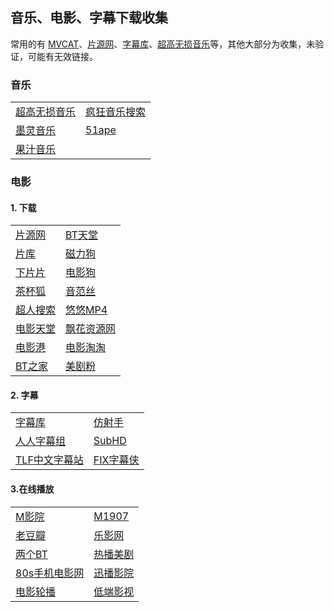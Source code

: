 ## 音乐、电影、字幕下载收集
常用的有 <a href="https://www.mvcat.com/">MVCAT</a>、<a href="http://pianyuan.la/">片源网</a>、<a href="http://www.zimuku.la/">字幕库</a>、<a href="https://www.sq688.com/">超高无损音乐</a>等，其他大部分为收集，未验证，可能有无效链接。
### 音乐
<table>
    <tr>
        <td><a href="https://www.sq688.com/">超高无损音乐</a></td>
        <td><a href="http://music.ifkdy.com/">疯狂音乐搜索</a></td>
    </tr>
    <tr>
        <td><a href="https://music.qugeek.com/page/music?v=6.0">墨灵音乐</a></td>
        <td><a href="http://www.51ape.com/">51ape</a></td>
    </tr>
    <tr>
        <td><a href="http://guozhivip.com/yinyue/">果汁音乐</a></td>
        <td></td>
    </tr>
</table>

### 电影
#### 1. 下载
<table>
    <tr>
        <td><a href="http://pianyuan.la/">片源网</a></td>
        <td><a href="http://www.jsr9.com/">BT天堂</a></td>
    </tr>
    <tr>
        <td><a href="https://www.pianku.tv/">片库</a></td>
        <td><a href="http://ciligou0.com/">磁力狗</a></td>
    </tr>
    <tr>
        <td><a href="http://www.xiepp.com/">下片片</a></td>
        <td><a href="http://www.dianyinggou.com/">电影狗</a></td>
    </tr>
    <tr>
        <td><a href="https://www.cupfox.com/">茶杯狐</a></td>
        <td><a href="http://www.yinfans.me/">音范丝</a></td>
    </tr>
    <tr>
        <td><a href="https://www.crso.pw/">超人搜索</a></td>
        <td><a href="https://www.uump4.net/">悠悠MP4</a></td>
    </tr>
    <tr>
        <td><a href="https://www.dygod.net/">电影天堂</a></td>
        <td><a href="https://www.piaohua.com/">飘花资源网</a></td>
    </tr>
    <tr>
        <td><a href="http://www.dygang.com/">电影港</a></td>
        <td><a href="http://www.dytt.com/">电影淘淘</a></td>
    </tr>
    <tr>
        <td><a href="http://www.2btjia.com/">BT之家</a></td>
        <td><a href="http://www.mjf2020.com/">美剧粉</a></td>
    </tr>
</table>

#### 2. 字幕
<table>
    <tr>
        <td><a href="http://www.zimuku.la/">字幕库</a></td>
        <td><a href="http://assrt.net/">仿射手</a></td>
    </tr>
    <tr>
        <td><a href="http://www.rrys2019.com/">人人字幕组</a></td>
        <td><a href="https://subhd.tv/">SubHD</a></td>
    </tr>
    <tr>
        <td><a href="https://sub.eastgame.org/">TLF中文字幕站</a></td>
        <td><a href="http://www.zimuxia.cn/">FIX字幕侠</a></td>
    </tr>
</table>

#### 3.在线播放
<table>
    <tr>
        <td><a href="http://www.vipnoad.com/">M影院</a></td>
        <td><a href="https://z1.m1907.cn/">M1907</a></td>
    </tr>
    <tr>
        <td><a href="https://www.laodouban.com/">老豆瓣</a></td>
        <td><a href="http://beijing.leying.com/movie/online">乐影网</a></td>
    </tr>
    <tr>
        <td><a href="https://www.bttwo.com/">两个BT</a></td>
        <td><a href="http://www.rebooo.com/">热播美剧</a></td>
    </tr>
    <tr>
        <td><a href="http://www.zxba.cc/">80s手机电影网</a></td>
        <td><a href="http://www.2tu.cc/index.php">迅播影院</a></td>
    </tr>
    <tr>
        <td><a href="http://www.mvcat.com/live/?channel=//ivi.bupt.edu.cn/hls/chchd.m3u8">电影轮播</a></td>
        <td><a href="https://ddrk.me/taiyo-drama/">低端影视</a></td>
    </tr>
</table>